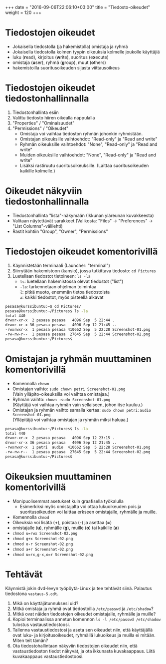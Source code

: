 +++
date = "2016-09-06T22:06:10+03:00"
title = "Tiedosto-oikeudet"
weight = 120
+++

Tiedostojen oikeudet
==================

* Jokaisella tiedostolla (ja hakemistolla) omistaja ja ryhmä
* Jokaisella tiedostolla kolmen tyypin oikeuksia kolmelle joukolle käyttäjiä
* luku (**r**ead), kirjoitus (**w**rite), suoritus (e**x**ecute)
* omistaja (**u**ser), ryhmä (**g**roup), muut (**o**thers)
* hakemistoilla suoritusoikeuden sijasta viittausoikeus




Tiedostojen oikeudet tiedostonhallinnalla
=========================================

1. Tiedostonhallinta esiin
2. Valittu tiedosto hiiren oikealla nappulalla
3. "Properties" / "Ominaisuudet"
4. "Permissions" / "Oikeudet"
    - Omistaja voi vaihtaa tiedoston ryhmän johonkin ryhmistään.
    - Omistajan oikeuksille vaihtoehdot: "Read-only" ja "Read and write"
    - Ryhmän oikeuksille vaihtoehdot: "None", "Read-only" ja "Read and write"
    - Muiden oikeuksille vaihtoehdot: "None", "Read-only" ja "Read and write"
    - Lisäksi rastiruutu suoritusoikeuksille. (Laittaa suoritusoikeuden kaikille kolmelle.)




Oikeudet näkyviin tiedostonhallinnalla
=========================================

* Tiedostonhallinta "lista"-näkymään (Ikkunan yläreunan kuvakkeesta)
* Valitaan näytettävät sarakkeet (Valikosta: "Files" -> "Preferences" -> "List Columns"-välilehti)
* Rastit kohtiin "Group", "Owner", "Permissions"





Tiedostojen oikeudet komentorivillä
=========================================

1. Käynnistetään terminaali (Launcher: "terminal")
2. Siirrytään hakemistoon (kansio), jossa tutkittava tiedosto: `cd Pictures`
3. Luetellaan tiedostot tietoineen: `ls -la`
    - `ls`: luetellaan hakemistossa olevat tiedostot ("list")
    - `-la`: tarkennetaan ohjelman toimintaa <br>
        *`l`*: pitkä muoto, enemmän tietoa tiedostoista <br>
        *`a`*: kaikki tiedostot, myös pisteellä alkavat

```bash
pesasa@kurssibuntu:~$ cd Pictures/
pesasa@kurssibuntu:~/Pictures$ ls -la
total 440
drwxr-xr-x  2 pesasa pesasa   4096 Sep  5 22:44 .
drwxr-xr-x 36 pesasa pesasa   4096 Sep 12 21:45 ..
-rwxrwxr-x  1 pesasa pesasa 410662 Sep  5 22:28 Screenshot-01.png
-rw-rw-r--  1 pesasa pesasa  27645 Sep  5 22:44 Screenshot-02.png
pesasa@kurssibuntu:~/Pictures$
```




Omistajan ja ryhmän muuttaminen komentorivillä
=========================================

* Komennolla `chown`
* Omistajan vaihto: `sudo chown petri Screenshot-01.png`<br>
    (Vain ylläpito-oikeuksilla voi vaihtaa omistajaa.)
* Ryhmän vaihto: `chown :sudo Screenshot-01.png`<br>
    (Käyttäjä voi vaihtaa ryhmän vain sellaiseen, johon itse kuuluu.)
* Omistajan ja ryhmän vaihto samalla kertaa: `sudo chown petri:audio Screenshot-01.png`<br>
    (Ylläpitäjä voi vaihtaa omistajan ja ryhmän miksi haluaa.)

```bash
pesasa@kurssibuntu:~/Pictures$ ls -la
total 440
drwxr-xr-x  2 pesasa pesasa   4096 Sep 12 23:15 .
drwxr-xr-x 36 pesasa pesasa   4096 Sep 12 21:45 ..
-rwxrwxr-x  1 petri  audio  410662 Sep  5 22:28 Screenshot-01.png
-rw-rw-r--  1 pesasa pesasa  27645 Sep  5 22:44 Screenshot-02.png
pesasa@kurssibuntu:~/Pictures$
```




Oikeuksien muuttaminen komentorivillä
=========================================

* Monipuolisemmat asetukset kuin graafisella työkalulla
    * Esimerkiksi myös omistajalta voi ottaa lukuoikeuden pois ja suoritusoikeuden voi
      laittaa erkseen omistajalle, ryhmälle ja muille.
* Komennolla `chmod`
* Oikeuksia voi lisätä (**+**), poistaa (**-**) ja asettaa (**=**)
* omistajalle (**u**), ryhmälle (**g**), muille (**o**) tai kaikille (**a**)
* `chmod u=rwx Screenshot-02.png`
* `chmod g+x Screenshot-02.png`
* `chmod o-r Screenshot-02.png`
* `chmod a+r Screenshot-02.png`
* `chmod u=rx,g-x,o=r Screenshot-02.png`




Tehtävät
=========================================

Käynnistä jokin dvd-levyn työpöytä-Linux ja tee tehtävät siinä.
Palautus tiedostona `vastaus-5.odt`.

1. Mikä on käyttäjätunnuksesi uid?
2. Mitkä omistaja ja ryhmä ovat tiedostoilla `/etc/passwd` ja `/etc/shadow`?
3. Mitkä ovat näiden tiedostojen oikeudet omistajalle, ryhmälle ja muille?
4. Kopioi terminaalissa annetun komennon `ls -l /etc/passwd /etc/shadow` tulostus vastaustiedostoosi.
5. Tallenna vastaustiedostosi ja aseta sen oikeudet niin, että käyttäjällä ovat luku- ja kirjoitusoikeudet,
   ryhmällä lukuoikeus ja muilla ei mitään. Miten teit tämän?
6. Ota tiedostohallintaan näkyviin tiedostojen oikeudet niin, että vastaustiedoston tiedot näkyvät,
   ja ota ikkunasta kuvakaappaus. Liitä kuvakaappaus vastaustiedostoosi.
